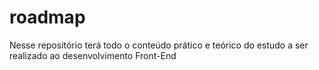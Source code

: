 # roadmap
Nesse repositório terá todo o conteúdo prático e teórico do estudo a ser realizado ao desenvolvimento Front-End
